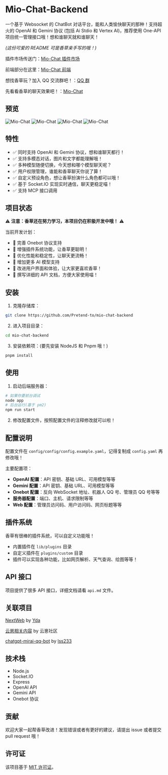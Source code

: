 # Mio-Chat-Backend

一个基于 Websocket 的 ChatBot 对话平台，能和人类愉快聊天的那种！支持超火的 OpenAI 和 Gemini 协议 (包括 Ai Stdio 和 Vertex AI)，推荐使用 One-API 项目统一管理接口哦！想和谁聊天就和谁聊天！

*(这份可爱的 README 可是香草亲手写的哦！)*

插件市场传送门：[Mio-Chat 插件市场](https://github.com/Pretend-to/awesome-miochat-plugins)

前端部分在这里：[Mio-Chat 前端](https://github.com/Pretend-to/mio-chat-frontend)

想找香草玩？加入 QQ 交流群吧！：[QQ 群](https://qm.qq.com/q/Eqv9Z6iSB4)

先看看香草的聊天效果吧！：[Mio-Chat](https://ai.krumio.com)

## 预览

![Mio-Chat](.github/preview/1.png)
![Mio-Chat](.github/preview/2.png)
![Mio-Chat](.github/preview/3.png)
![Mio-Chat](.github/preview/4.png)

## 特性

*   ✅ 同时支持 OpenAI 和 Gemini 协议，想和谁聊天都行！
*   ✅ 支持多模态对话，图片和文字都能理解哦！
*   ✅ 多种模型随便切换，今天想和哪个模型聊天呢？
*   ✅ 用户权限管理，谁能和香草聊天你说了算！
*   ✅ 自定义预设角色，想让香草扮演什么角色都可以哦！
*   ✅ 基于 Socket.IO 实现实时通信，聊天更稳定喵！
*   ✅ 支持 MCP 接口调用

## 项目状态

⚠️ **注意：香草还在努力学习，本项目仍在积极开发中哦！** ⚠️

当前开发计划：

*   🚧 完善 Onebot 协议支持
*   🚧 增强插件系统功能，让香草更聪明！
*   🚧 优化性能和稳定性，让聊天更流畅！
*   🚧 增加更多 AI 模型支持
*   🚧 改进用户界面和体验，让大家更喜欢香草！
*   🚧 撰写详细的 API 文档，方便大家使用喵！

## 安装

1.  克隆存储库：

```bash
git clone https://github.com/Pretend-to/mio-chat-backend
```

2.  进入项目目录：

```bash
cd mio-chat-backend
```

3.  安装依赖项：(要先安装 NodeJS 和 Pnpm 哦！)

```bash
pnpm install
```

## 使用

1.  启动后端服务器：

```bash
# 如果你要前台调试
node app
# 后台运行(基于 pm2)
npm run start
```

2.  修改配置文件，按照配置文件的注释修改就可以啦！

## 配置说明

配置文件在 `config/config/config.example.yaml`，记得复制成 `config.yaml` 再修改哦！

主要配置项：

*   **OpenAI 配置**：API 密钥、基础 URL、可用模型等等
*   **Gemini 配置**：API 密钥、基础 URL、可用模型等等
*   **Onebot 配置**：反向 WebSocket 地址、机器人 QQ 号、管理员 QQ 号等等
*   **服务器配置**：端口、主机、请求限制等等
*   **Web 配置**：管理员访问码、用户访问码、网页标题等等

## 插件系统

香草有很棒的插件系统，可以自定义功能哦！

*   内置插件在 `lib/plugins` 目录
*   自定义插件在 `plugins/custom` 目录
*   插件可以实现各种功能，比如网页解析、天气查询、绘图等等！

## API 接口

项目提供了很多 API 接口，详细文档请看 `api.md` 文件。

## 关联项目

[NextWeb](https://github.com/ChatGPTNextWeb/ChatGPT-Next-Web) by [Yda](https://github.com/Yidadaa)

[云崽相关内容](https://gitee.com/yhArcadia/Yunzai-Bot-plugins-index) by 云崽社区

[chatgpt-mirai-qq-bot](https://github.com/lss233/chatgpt-mirai-qq-bot) by [lss233](https://github.com/lss233)

## 技术栈

*   Node.js
*   Socket.IO
*   Express
*   OpenAI API
*   Gemini API
*   Onebot 协议

## 贡献

欢迎大家一起帮香草改进！发现错误或者有更好的建议，请提出 issue 或者提交 pull request 哦！

## 许可证

该项目基于 [MIT 许可证](LICENSE)。
